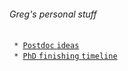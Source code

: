 ###### Greg's personal stuff

` * `[`Postdoc` `ideas`](postdocideas "wikilink")\
` * `[`PhD` `finishing` `timeline`](phd_timeline "wikilink")
